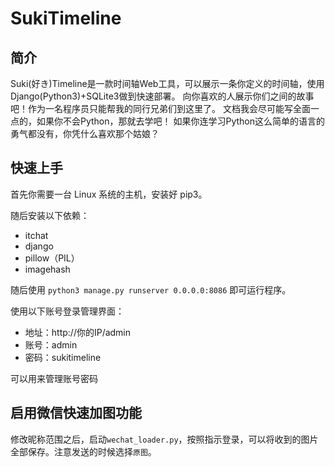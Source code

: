 # SukiTimeline
## 简介
Suki(好き)Timeline是一款时间轴Web工具，可以展示一条你定义的时间轴，使用Django(Python3)+SQLite3做到快速部署。
向你喜欢的人展示你们之间的故事吧！作为一名程序员只能帮我的同行兄弟们到这里了。
文档我会尽可能写全面一点的，如果你不会Python，那就去学吧！
如果你连学习Python这么简单的语言的勇气都没有，你凭什么喜欢那个姑娘？

## 快速上手
首先你需要一台 Linux 系统的主机，安装好 pip3。

随后安装以下依赖：

- itchat
- django
- pillow（PIL）
- imagehash

随后使用 `python3 manage.py runserver 0.0.0.0:8086` 即可运行程序。

使用以下账号登录管理界面：
- 地址：http://你的IP/admin
- 账号：admin
- 密码：sukitimeline

可以用来管理账号密码

## 启用微信快速加图功能
修改昵称范围之后，启动`wechat_loader.py`，按照指示登录，可以将收到的图片全部保存。注意发送的时候选择`原图`。

